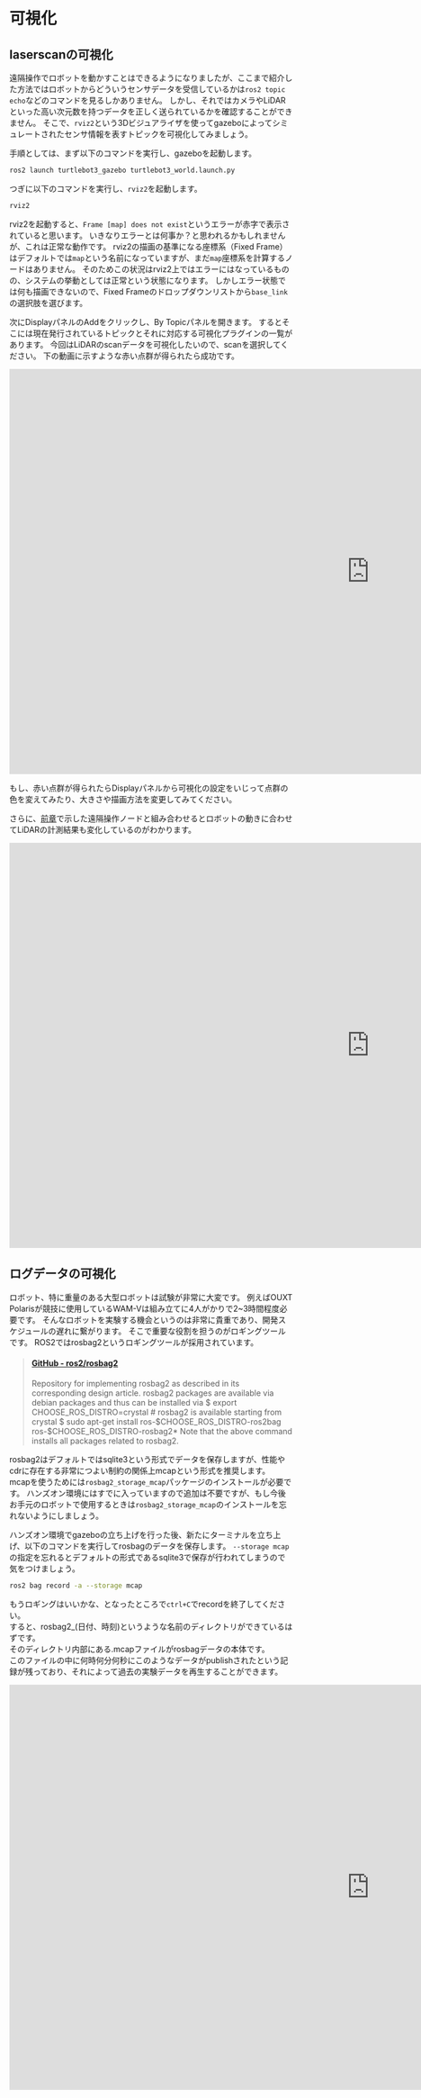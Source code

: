 # 可視化

## laserscanの可視化

遠隔操作でロボットを動かすことはできるようになりましたが、ここまで紹介した方法ではロボットからどういうセンサデータを受信しているかは`ros2 topic echo`などのコマンドを見るしかありません。
しかし、それではカメラやLiDARといった高い次元数を持つデータを正しく送られているかを確認することができません。
そこで、`rviz2`という3Dビジュアライザを使ってgazeboによってシミュレートされたセンサ情報を表すトピックを可視化してみましょう。

手順としては、まず以下のコマンドを実行し、gazeboを起動します。

```bash
ros2 launch turtlebot3_gazebo turtlebot3_world.launch.py
```

つぎに以下のコマンドを実行し、`rviz2`を起動します。

```bash
rviz2
```

rviz2を起動すると、`Frame [map] does not exist`というエラーが赤字で表示されていると思います。
いきなりエラーとは何事か？と思われるかもしれませんが、これは正常な動作です。
rviz2の描画の基準になる座標系（Fixed Frame）はデフォルトでは`map`という名前になっていますが、まだ`map`座標系を計算するノードはありません。
そのためこの状況はrviz2上ではエラーにはなっているものの、システムの挙動としては正常という状態になります。
しかしエラー状態では何も描画できないので、Fixed Frameのドロップダウンリストから`base_link`の選択肢を選びます。

次にDisplayパネルのAddをクリックし、By Topicパネルを開きます。
するとそこには現在発行されているトピックとそれに対応する可視化プラグインの一覧があります。
今回はLiDARのscanデータを可視化したいので、scanを選択してください。
下の動画に示すような赤い点群が得られたら成功です。

<iframe width="1280" height="720" src="https://www.youtube.com/embed/NMMXNz6CXwQ" title="YouTube video player" frameborder="0" allow="accelerometer; autoplay; clipboard-write; encrypted-media; gyroscope; picture-in-picture; web-share" allowfullscreen></iframe>

もし、赤い点群が得られたらDisplayパネルから可視化の設定をいじって点群の色を変えてみたり、大きさや描画方法を変更してみてください。

さらに、[前章](teleop.md)で示した遠隔操作ノードと組み合わせるとロボットの動きに合わせてLiDARの計測結果も変化しているのがわかります。

<iframe width="1280" height="720" src="https://www.youtube.com/embed/AjXtOwsTNlg" title="YouTube video player" frameborder="0" allow="accelerometer; autoplay; clipboard-write; encrypted-media; gyroscope; picture-in-picture; web-share" allowfullscreen></iframe>

## ログデータの可視化

ロボット、特に重量のある大型ロボットは試験が非常に大変です。
例えばOUXT Polarisが競技に使用しているWAM-Vは組み立てに4人がかりで2~3時間程度必要です。
そんなロボットを実験する機会というのは非常に貴重であり、開発スケジュールの遅れに繋がります。
そこで重要な役割を担うのがロギングツールです。
ROS2ではrosbag2というロギングツールが採用されています。

<blockquote class="embedly-card"><h4><a href="https://github.com/ros2/rosbag2">GitHub - ros2/rosbag2</a></h4><p>Repository for implementing rosbag2 as described in its corresponding design article. rosbag2 packages are available via debian packages and thus can be installed via $ export CHOOSE_ROS_DISTRO=crystal # rosbag2 is available starting from crystal $ sudo apt-get install ros-$CHOOSE_ROS_DISTRO-ros2bag ros-$CHOOSE_ROS_DISTRO-rosbag2* Note that the above command installs all packages related to rosbag2.</p></blockquote>
<script async src="//cdn.embedly.com/widgets/platform.js" charset="UTF-8"></script>

rosbag2はデフォルトではsqlite3という形式でデータを保存しますが、性能やcdrに存在する非常につよい制約の関係上mcapという形式を推奨します。
mcapを使うためには`rosbag2_storage_mcap`パッケージのインストールが必要です。
ハンズオン環境にはすでに入っていますので追加は不要ですが、もし今後お手元のロボットで使用するときは`rosbag2_storage_mcap`のインストールを忘れないようにしましょう。

ハンズオン環境でgazeboの立ち上げを行った後、新たにターミナルを立ち上げ、以下のコマンドを実行してrosbagのデータを保存します。
`--storage mcap`の指定を忘れるとデフォルトの形式であるsqlite3で保存が行われてしまうので気をつけましょう。

```bash
ros2 bag record -a --storage mcap
```

もうロギングはいいかな、となったところで`ctrl+C`でrecordを終了してください。  
すると、rosbag2_(日付、時刻)というような名前のディレクトリができているはずです。  
そのディレクトリ内部にある.mcapファイルがrosbagデータの本体です。  
このファイルの中に何時何分何秒にこのようなデータがpublishされたという記録が残っており、それによって過去の実験データを再生することができます。  

<iframe width="1280" height="720" src="https://www.youtube.com/embed/XHF1vQSpPuo" title="YouTube video player" frameborder="0" allow="accelerometer; autoplay; clipboard-write; encrypted-media; gyroscope; picture-in-picture; web-share" allowfullscreen></iframe>
